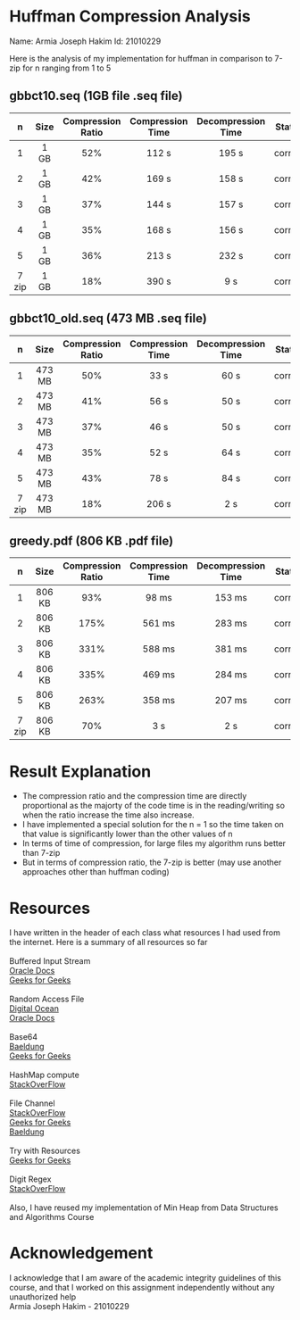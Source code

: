 # Huffman Compression Analysis 

Name: Armia Joseph Hakim
Id: 21010229

Here is the analysis of my implementation for huffman in comparison to 7-zip for n ranging from 1 to 5

## gbbct10.seq (1GB file .seq file)

|  n  | Size | Compression Ratio | Compression Time | Decompression Time | Status  |
|:---:|:----:|:-----------------:|:----------------:|:------------------:|:-------:|
|  1  | 1 GB |        52%        |      112 s       |       195 s        | correct |
|  2  | 1 GB |        42%        |      169 s       |       158 s        | correct |
|  3  | 1 GB |        37%        |      144 s       |       157 s        | correct |
|  4  | 1 GB |        35%        |      168 s       |       156 s        | correct |
|  5  | 1 GB |        36%        |      213 s       |       232 s        | correct |
|7 zip| 1 GB |        18%        |      390 s       |        9 s         | correct |

## gbbct10_old.seq (473 MB .seq file)

|  n  |  Size  | Compression Ratio | Compression Time | Decompression Time | Status  |
|:---:|:------:|:-----------------:|:----------------:|:------------------:|:-------:|
|  1  | 473 MB |        50%        |       33 s       |        60 s        | correct |
|  2  | 473 MB |        41%        |       56 s       |        50 s        | correct |
|  3  | 473 MB |        37%        |       46 s       |        50 s        | correct |
|  4  | 473 MB |        35%        |       52 s       |        64 s        | correct |
|  5  | 473 MB |        43%        |       78 s       |        84 s        | correct |
|7 zip| 473 MB |        18%        |       206 s      |        2 s         | correct |

## greedy.pdf (806 KB .pdf file)

|  n  |  Size  | Compression Ratio | Compression Time | Decompression Time | Status  |
|:---:|:------:|:-----------------:|:----------------:|:------------------:|:-------:|
|  1  | 806 KB |        93%        |      98 ms       |       153 ms       | correct |
|  2  | 806 KB |       175%        |      561 ms      |       283 ms       | correct |
|  3  | 806 KB |       331%        |      588 ms      |       381 ms       | correct |
|  4  | 806 KB |       335%        |      469 ms      |       284 ms       | correct |
|  5  | 806 KB |       263%        |      358 ms      |       207 ms       | correct |
|7 zip| 806 KB |        70%        |       3 s        |        2 s         | correct |

# Result Explanation

- The compression ratio and the compression time are directly proportional as the majorty of the code time is in the reading/writing so when the ratio increase the time also increase.
- I have implemented a special solution for the n = 1 so the time taken on that value is significantly lower than the other values of n
- In terms of time of compression, for large files my algorithm runs better than 7-zip
- But in terms of compression ratio, the 7-zip is better (may use another approaches other than huffman coding)

# Resources 
I have written in the header of each class what resources I had used from the internet. Here is a summary of all resources so far
<br><br>
 Buffered Input Stream
 <br>
 <a href="https://docs.oracle.com/javase/8/docs/api/java/io/BufferedInputStream.html">
 Oracle Docs
 </a><br>
 <a href="https://www.geeksforgeeks.org/java-io-bufferedinputstream-class-java/">
 Geeks for Geeks
 </a>
 <br><br>
 Random Access File
 <br>
 <a href="https://www.digitalocean.com/community/tutorials/java-randomaccessfile-example">
 Digital Ocean
 </a><br>
 <a href="https://docs.oracle.com/javase/8/docs/api/java/io/RandomAccessFile.html">
 Oracle Docs
 </a>
 <br><br>
 Base64
 <br>
 <a href="https://www.baeldung.com/java-base64-encode-and-decode">
 Baeldung
 </a><br>
 <a href="https://www.geeksforgeeks.org/basic-type-base64-encoding-and-decoding-in-java/">
 Geeks for Geeks
 </a>
 <br><br>
 HashMap compute
 <br>
 <a href="https://stackoverflow.com/questions/70430071/for-hashmap-is-it-more-efficient-to-use-compute-or-put">
 StackOverFlow
 </a>
 <br><br>
 File Channel
 <br>
 <a href="https://stackoverflow.com/questions/33601905/read-write-using-filechannel-and-fileinput-outputstream-java">
 StackOverFlow
 </a><br>
 <a href="https://www.geeksforgeeks.org/fileinputstream-getchannel-method-in-java-with-examples/">
 Geeks for Geeks
 </a><br>
 <a href="https://www.baeldung.com/java-filechannel">
 Baeldung
 </a>
 <br><br>
 Try with Resources
 <br>
 <a href="https://www.geeksforgeeks.org/try-with-resources-feature-in-java/">
 Geeks for Geeks
 </a>
 <br><br>
 Digit Regex
 <br>
 <a href="https://stackoverflow.com/questions/2841550/what-does-d-mean-in-a-regular-expression">
 StackOverFlow
 </a>
 <br><br>
 Also, I have reused my implementation of Min Heap from Data Structures and Algorithms Course


# Acknowledgement

I acknowledge that I am aware of the academic integrity guidelines of this course, and that I worked on this assignment independently without any unauthorized help
<br>
Armia Joseph Hakim - 21010229
